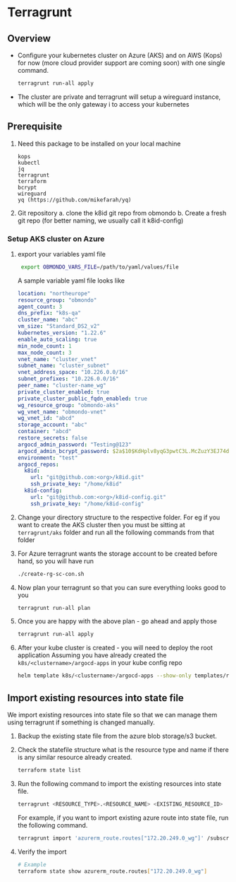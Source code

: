 # Terragrunt

## Overview

* Configure your kubernetes cluster on Azure (AKS) and on AWS (Kops) for now (more cloud provider support are coming soon)
  with one single command.

  ```sh
  terragrunt run-all apply
  ```

* The cluster are private and terragrunt will setup a wireguard instance, which will be the only gateway i
  to access your kubernetes

## Prerequisite

1. Need this package to be installed on your local machine

   ```text
   kops
   kubectl
   jq
   terragrunt
   terraform
   bcrypt
   wireguard
   yq (https://github.com/mikefarah/yq)
   ```

2. Git repository
   a. clone the k8id git repo from obmondo
   b. Create a fresh git repo (for better naming, we usually call it k8id-config)

### Setup AKS cluster on Azure

1. export your variables yaml file

    ```sh
     export OBMONDO_VARS_FILE=/path/to/yaml/values/file
    ```

    A sample variable yaml file looks like

    ```yaml
    location: "northeurope"
    resource_group: "obmondo"
    agent_count: 3
    dns_prefix: "k8s-qa"
    cluster_name: "abc"
    vm_size: "Standard_DS2_v2"
    kubernetes_version: "1.22.6"
    enable_auto_scaling: true
    min_node_count: 1
    max_node_count: 3
    vnet_name: "cluster_vnet"
    subnet_name: "cluster_subnet"
    vnet_address_space: "10.226.0.0/16"
    subnet_prefixes: "10.226.0.0/16"
    peer_name: "cluster-name_wg"
    private_cluster_enabled: true
    private_cluster_public_fqdn_enabled: true
    wg_resource_group: "obmondo-aks"
    wg_vnet_name: "obmondo-vnet"
    wg_vnet_id: "abcd"
    storage_account: "abc"
    container: "abcd"
    restore_secrets: false
    argocd_admin_password: "Testing@123"
    argocd_admin_bcrypt_password: $2a$10$KdHplv8yqG3pwtC3L.McZuzY3EJ74d0GB6lDs7dt9w8shrEQkhcQ.
    environment: "test"
    argocd_repos:
      k8id:
        url: "git@github.com:<org>/k8id.git"
        ssh_private_key: "/home/k8id"
      k8id-config:
        url: "git@github.com:<org>/k8id-config.git"
        ssh_private_key: "/home/k8id-config"
    ```

2. Change your directory structure to the respective folder.
   For eg if you want to create the AKS cluster then you must be sitting at `terragrunt/aks` folder
   and run all the following commands from that folder

3. For Azure terragrunt wants the storage account to be created before hand, so you will have run

   ```sh
   ./create-rg-sc-con.sh
   ```

4. Now plan your terragrunt so that you can sure everything looks good to you

   ```sh
   terragrunt run-all plan
   ```

5. Once you are happy with the above plan - go ahead and apply those

   ```sh
   terragrunt run-all apply
   ```

6. After your kube cluster is created - you will need to deploy the root application
   Assuming you have already created the `k8s/<clustername>/argocd-apps` in your kube config repo

   ```sh
   helm template k8s/<clustername>/argocd-apps --show-only templates/root.yaml | kubectl apply -f -
   ```

## Import existing resources into state file

   We import existing resources into state file so that we can manage them using terragrunt if something is changed manually.

   1. Backup the existing state file from the azure blob storage/s3 bucket.

   2. Check the statefile structure what is the resource type and name if there is any similar resource already created.

      ```sh
      terraform state list
      ```

   3. Run the following command to import the existing resources into state file.

      ```sh
      terragrunt <RESOURCE_TYPE>.<RESOURCE_NAME> <EXISTING_RESOURCE_ID>

      ```

      For example, if you want to import existing azure route into state file, run the following command.

      ```sh
      terragrunt import 'azurerm_route.routes["172.20.249.0_wg"]' /subscriptions/bxxxxxxxxxxxx/resourceGroups/MC_k8s-prod-az1_prod/providers/Microsoft.Network/routeTables/aks-agentpool-routetable/routes/172.20.249.0_wg
      ```

   4. Verify the import

      ```sh
      # Example
      terraform state show azurerm_route.routes["172.20.249.0_wg"]
      ```
